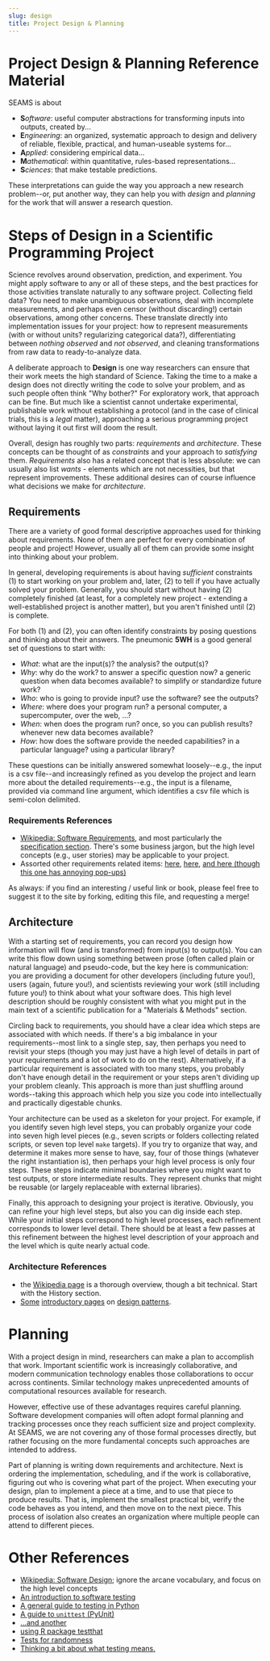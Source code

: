 ```yaml
---
slug: design
title: Project Design & Planning
---
```

# Project Design & Planning Reference Material

SEAMS is about

 - **S***oftware*: useful computer abstractions for transforming inputs into outputs, created by...
 - **E***ngineering*: an organized, systematic approach to design and delivery of reliable, flexible, practical, and human-useable systems for...
 - **A***pplied*: considering empirical data...
 - **M***athematical*: within quantitative, rules-based representations...
 - **S***ciences*: that make testable predictions.

These interpretations can guide the way you approach a new research problem--or, put another way, they can help you with *design* and *planning* for the work that will answer a research question.

# Steps of Design in a Scientific Programming Project

Science revolves around observation, prediction, and experiment. You might apply software to any or all of these steps, and the best practices for those activities translate naturally to any software project.  Collecting field data? You need to make unambiguous observations, deal with incomplete measurements, and perhaps even censor (without discarding!) certain observations, among other concerns. These translate directly into implementation issues for your project: how to represent measurements (with or without units? regularizing categorical data?), differentiating between *nothing observed* and *not observed*, and cleaning transformations from raw data to ready-to-analyze data.

A deliberate approach to **Design** is one way researchers can ensure that their work meets the high standard of Science. Taking the time to a make a design does not directly writing the code to solve your problem, and as such people often think "Why bother?"  For exploratory work, that approach can be fine.  But much like a scientist cannot undertake experimental, publishable work without establishing a protocol (and in the case of clinical trials, this is a *legal* matter), approaching a serious programming project without laying it out first will doom the result.

Overall, design has roughly two parts: *requirements* and *architecture*. These concepts can be thought of as *constraints* and your approach to *satisfying* them.  *Requirements* also has a related concept that is less absolute: we can usually also list *wants* - elements which are not necessities, but that represent improvements. These additional desires can of course influence what decisions we make for *architecture*. 

## Requirements

There are a variety of good formal descriptive approaches used for thinking about requirements.  None of them are perfect for every combination of people and project!  However, usually all of them can provide some insight into thinking about your problem.

In general, developing requirements is about having *sufficient* constraints (1) to start working on your problem and, later, (2) to tell if you have actually solved your problem.  Generally, you should start without having (2) completely finished (at least, for a completely new project - extending a well-established project is another matter), but you aren't finished until (2) is complete.

For both (1) and (2), you can often identify constraints by posing questions and thinking about their answers. The pneumonic **5WH** is a good general set of questions to start with:

 - *What*: what are the input(s)? the analysis? the output(s)?
 - *Why*: why do the work? to answer a specific question now? a generic question when data becomes available? to simplify or standardize future work?
 - *Who*: who is going to provide input? use the software? see the outputs?
 - *Where*: where does your program run? a personal computer, a supercomputer, over the web, ...?
 - *When*: when does the program run? once, so you can publish results? whenever new data becomes available?
 - *How*: how does the software provide the needed capabilities? in a particular language? using a particular library?

These questions can be initially answered somewhat loosely--e.g., the input is a csv file--and increasingly refined as you develop the project and learn more about the detailed requirements--e.g., the input is a filename, provided via command line argument, which identifies a csv file which is semi-colon delimited.

### Requirements References

 - [Wikipedia: Software Requirements](https://en.wikipedia.org/wiki/Software_requirements), and most particularly the [specification section](https://en.wikipedia.org/wiki/Software_requirements_specification).  There's some business jargon, but the high level concepts (e.g., user stories) may be applicable to your project.
 - Assorted other requirements related items: [here](https://www.geeksforgeeks.org/software-engineering-requirements-engineering-process/), [here](http://www.inf.ed.ac.uk/teaching/courses/cs2/LectureNotes/CS2Ah/SoftEng/se02.pdf), [and here (though this one has annoying pop-ups)](https://www.guru99.com/learn-software-requirements-analysis-with-case-study.html)

As always: if you find an interesting / useful link or book, please feel free to suggest it to the site by forking, editing this file, and requesting a merge!

## Architecture

With a starting set of requirements, you can record you design how information will flow (and is transformed) from input(s) to output(s). You can write this flow down using something between prose (often called plain or natural language) and pseudo-code, but the key here is communication: you are providing a document for other developers (including future you!), users (again, future you!), and scientists reviewing your work (still including future you!) to think about what your software does.  This high level description should be roughly consistent with what you might put in the main text of a scientific publication for a "Materials & Methods" section.

Circling back to requirements, you should have a clear idea which steps are associated with which needs.  If there's a big imbalance in your requirements--most link to a single step, say, then perhaps you need to revisit your steps (though you may just have a high level of details in part of your requirements and a lot of work to do on the rest).  Alternatively, if a particular requirement is associated with too many steps, you probably don't have enough detail in the requirement or your steps aren't dividing up your problem cleanly. This approach is more than just shuffling around words--taking this approach which help you size you code into intellectually and practically digestable chunks.

Your architecture can be used as a skeleton for your project.  For example, if you identify seven high level steps, you can probably organize your code into seven high level pieces (e.g., seven scripts or folders collecting related scripts, or seven top level `make` targets). If you try to organize that way, and determine it makes more sense to have, say, four of those things (whatever the right instantiation is), then perhaps your high level process is only four steps.  These steps indicate minimal boundaries where you might want to test outputs, or store intermediate results.  They represent chunks that might be reusable (or largely replaceable with external libraries).

Finally, this approach to designing your project is iterative. Obviously, you can refine your high level steps, but also you can dig inside each step. While your initial steps correspond to high level processes, each refinement corresponds to lower level detail.  There should be at least a few passes at this refinement between the highest level description of your approach and the level which is quite nearly actual code.

### Architecture References

 - the [Wikipedia page](https://en.wikipedia.org/wiki/Software_architecture) is a thorough overview, though a bit technical.  Start with the History section.
 - [Some](https://refactoring.guru/design-patterns) [introductory pages](https://www.tutorialspoint.com/design_pattern/index.htm) on [design patterns](https://www.cs.cmu.edu/~charlie/courses/15-214/2016-spring/slides/24%20-%20All%20the%20GoF%20Patterns.pdf).

# Planning

With a project design in mind, researchers can make a plan to accomplish that work.  Important scientific work is increasingly collaborative, and modern communication technology enables those collaborations to occur across continents.  Similar technology makes unprecedented amounts of computational resources available for research.

However, effective use of these advantages requires careful planning.  Software development companies will often adopt formal planning and tracking processes once they reach sufficient size and project complexity.  At SEAMS, we are not covering any of those formal processes directly, but rather focusing on the more fundamental concepts such approaches are intended to address.

Part of planning is writing down requirements and architecture.  Next is ordering the implementation, scheduling, and if the work is collaborative, figuring out who is covering what part of the project.  When executing your design, plan to implement a piece at a time, and to use that piece to produce results.  That is, implement the smallest practical bit, verify the code behaves as you intend, and then move on to the next piece.  This process of isolation also creates an organization where multiple people can attend to different pieces.

# Other References

 - [Wikipedia: Software Design](https://en.wikipedia.org/wiki/Software_design); ignore the arcane vocabulary, and focus on the high level concepts 
 - [An introduction to software testing](http://agile.csc.ncsu.edu/SEMaterials/BlackBox.pdf)
 - [A general guide to testing in Python](http://docs.python-guide.org/en/latest/writing/tests/)
 - [A guide to `unittest` (PyUnit)](http://www.drdobbs.com/testing/unit-testing-with-python/240165163)
 - [...and another](http://pythontesting.net/framework/unittest/unittest-introduction/)
 - [using R package testthat](http://journal.r-project.org/archive/2011-1/RJournal_2011-1_Wickham.pdf)
 - [Tests for randomness](http://citeseerx.ist.psu.edu/viewdoc/download?doi=10.1.1.156.7149&rep=rep1&type=pdf)
 - [Thinking a bit about what testing means.](http://www.nytimes.com/interactive/2015/07/03/upshot/a-quick-puzzle-to-test-your-problem-solving.html)